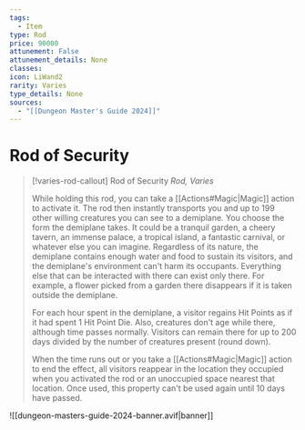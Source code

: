 ```yaml
---
tags:
  - Item
type: Rod
price: 90000
attunement: False
attunement_details: None
classes:
icon: LiWand2
rarity: Varies
type_details: None
sources: 
  - "[[Dungeon Master's Guide 2024]]"
---
```

# Rod of Security
>[!varies-rod-callout] Rod of Security
>_Rod, Varies_
>
>While holding this rod, you can take a [[Actions#Magic\|Magic]] action to activate it. The rod then instantly transports you and up to 199 other willing creatures you can see to a demiplane. You choose the form the demiplane takes. It could be a tranquil garden, a cheery tavern, an immense palace, a tropical island, a fantastic carnival, or whatever else you can imagine. Regardless of its nature, the demiplane contains enough water and food to sustain its visitors, and the demiplane's environment can't harm its occupants. Everything else that can be interacted with there can exist only there. For example, a flower picked from a garden there disappears if it is taken outside the demiplane.
>
>For each hour spent in the demiplane, a visitor regains Hit Points as if it had spent 1 Hit Point Die. Also, creatures don't age while there, although time passes normally. Visitors can remain there for up to 200 days divided by the number of creatures present (round down).
>
>When the time runs out or you take a [[Actions#Magic\|Magic]] action to end the effect, all visitors reappear in the location they occupied when you activated the rod or an unoccupied space nearest that location. Once used, this property can't be used again until 10 days have passed.
>


![[dungeon-masters-guide-2024-banner.avif|banner]]